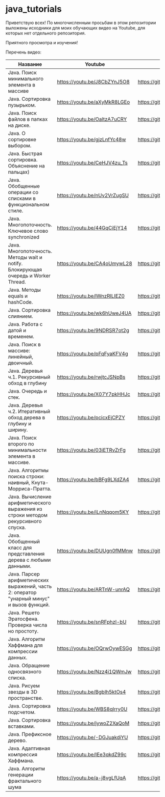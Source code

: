 # java_tutorials
Приветствую всех! 
По многочисленным просьбам в этом репозитории выложены исходники для моих обучающих видео на Youtube, для которых нет отдельного репозитория.

Приятного просмотра и изучения!

Перечень видео:

Название|Youtube|Исходники
--------|-------|---------
 Java. Поиск минимального элемента в массиве|https://youtu.be/J8CbZYnJ5O8|https://github.com/Arhiser/java_tutorials/blob/master/src/ru/arhiser/minimal/Main.java
 Java. Сортировка пузырьком.|https://youtu.be/aXyMkR8LGEo|https://github.com/Arhiser/java_tutorials/blob/master/src/ru/arhiser/sort/BubbleSort.java
 Java. Поиск файлов в папках на диске.|https://youtu.be/OaltzA7uCRY|https://github.com/Arhiser/java_tutorials/blob/master/src/ru/arhiser/file_search/files.java
 Java. О сортировке выбором.|https://youtu.be/gjzLnfYc48w|https://github.com/Arhiser/java_tutorials/blob/master/src/ru/arhiser/sort/SelectionSort.java
 Java. Быстрая сортировка. Объяснение на пальцах)|https://youtu.be/CeHJV4zu_Ts|https://github.com/Arhiser/java_tutorials/blob/master/src/ru/arhiser/sort/QuickSort.java
 Java. Обобщенные операции со списками в функциональном стиле.|https://youtu.be/nUv2VrZugSU|https://github.com/Arhiser/java_tutorials/tree/master/src/ru/arhiser/funcops
 Java. Многопоточность. Ключевое слово synchronized|https://youtu.be/44GqCiEjY14|https://github.com/Arhiser/java_tutorials/blob/master/src/ru/arhiser/multithreading/synchro/Syncro.java
 Java. Многопоточность. Методы wait и notify. Блокирующая очередь и Worker Thread.|https://youtu.be/CA4oUmywL28|https://github.com/Arhiser/java_tutorials/tree/master/src/ru/arhiser/multithreading/queue
 Java. Методы equals и hashCode.|https://youtu.be/lWnzRILIEZ0|https://github.com/Arhiser/java_tutorials/tree/master/src/ru/arhiser/equals
 Java. Сортировка слиянием.|https://youtu.be/wk6hUweJ4UA|https://github.com/Arhiser/java_tutorials/blob/master/src/ru/arhiser/sort/MergeSort.java
 Java. Работа с датой и временем.|https://youtu.be/9NDRSR7ot2g|https://github.com/Arhiser/java_tutorials/tree/master/src/ru/arhiser/time
 Java. Поиск в массиве: линейный, двоичный.|https://youtu.be/pFqFyaKFV4g|https://github.com/Arhiser/java_tutorials/blob/master/src/ru/arhiser/search/Search.java
Java. Деревья ч.1. Рекурсивный обход в глубину|https://youtu.be/rwjtcJSNpBs|https://github.com/Arhiser/java_tutorials/blob/master/src/ru/arhiser/tree1/tree.java
Java. Очередь и стек.|https://youtu.be/X07Y7pkHHJc|https://github.com/Arhiser/java_tutorials/tree/master/src/ru/arhiser/stack
Java. Деревья ч.2. Итеративный обход дерева в глубину и ширину.|https://youtu.be/pcicxEjCPZY|https://github.com/Arhiser/java_tutorials/tree/master/src/ru/arhiser/tree2
Java. Поиск второго по минимальности элемента в массиве.|https://youtu.be/03iETRvZrFg|https://github.com/Arhiser/java_tutorials/blob/master/src/ru/arhiser/second_minimal/Main.java
Java. Алгоритмы поиска строки: наивный, Кнута-Морриса-Пратта.|https://youtu.be/bBFg9LXdZA4|https://github.com/Arhiser/java_tutorials/blob/master/src/ru/arhiser/string_search/Main.java
Java. Вычисление арифметического выражения из строки методом рекурсивного спуска.|https://youtu.be/iLnNqqom5KY|https://github.com/Arhiser/java_tutorials/blob/master/src/ru/arhiser/parser/Main.java
Java. Обобщенный класс для представления дерева с любыми данными.|https://youtu.be/DUUgn0fMMnw|https://github.com/Arhiser/java_tutorials/tree/master/src/ru/arhiser/tree3
Java. Парсер арифметических выражений, часть 2: оператор "унарный минус" и вызов функций.|https://youtu.be/ARTnW-unrAQ|https://github.com/Arhiser/java_tutorials/blob/master/src/ru/arhiser/parserfunc/Main.java
Java. Решето Эратосфена. Проверка числа но простоту.|https://youtu.be/snRFphzl-bU|https://github.com/Arhiser/java_tutorials/tree/master/src/ru/arhiser/primenums
Java. Алгоритм Хаффмана для компрессии данных.|https://youtu.be/OQrwOywESGg|https://github.com/Arhiser/java_tutorials/blob/master/src/ru/arhiser/huffman/Main.java
Java. Обращение односвязного списка.|https://youtu.be/Nzz4i1QWmJw|https://github.com/Arhiser/java_tutorials/blob/master/src/ru/arhiser/linkedlist/Main.java
Java. Рисуем звезды в 3D пространстве.|https://youtu.be/BgbIh5ktOs4|https://github.com/Arhiser/java_tutorials/tree/master/src/ru/arhiser/stars
Java. Сортировка подсчетом.|https://youtu.be/WBS8qlrry0U|https://github.com/Arhiser/java_tutorials/tree/master/src/ru/arhiser/sort/count
Java. Сортировка вставками.|https://youtu.be/jywoZ2XaQoM|https://github.com/Arhiser/java_tutorials/blob/master/src/ru/arhiser/sort/insertion/InsertionSort.java
Java. Префиксное дерево.|https://youtu.be/-DGJuakdiYU|https://github.com/Arhiser/java_tutorials/blob/master/src/ru/arhiser/prefix_tree/Main.java
Java. Адаптивная компрессия Хаффмана.|https://youtu.be/IEe3qkdZ99c|https://github.com/Arhiser/java_tutorials/tree/master/src/ru/arhiser/huffman_adapt/digital
Java. Алгоритм генерации фрактального шума|https://youtu.be/a-j8vgLfUqA|https://github.com/Arhiser/java_tutorials/tree/master/src/ru/arhiser/fract_noise
